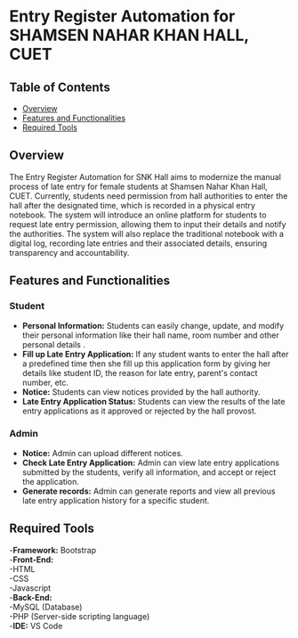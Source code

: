 # Entry Register Automation for SHAMSEN NAHAR KHAN HALL, CUET
## Table of Contents

- [Overview](#Overview)
- [Features and Functionalities](#FeaturesandFunctionalities)
- [Required Tools](#RequiredTools)
## Overview
The Entry Register Automation for SNK Hall aims to modernize the manual process of late entry for female students at Shamsen Nahar Khan Hall, CUET. Currently, students need permission from hall authorities to enter the hall after the designated time, which is recorded in a physical entry notebook. The system will introduce an online platform for students to request late entry permission, allowing them to input their details and notify the authorities. The system will also replace the traditional notebook with a digital log, recording late entries and their associated details, ensuring transparency and accountability.
## Features and Functionalities
### Student
- **Personal Information:** Students can easily change, update, and modify their personal information like their hall name, room number and other personal details .<br>
- **Fill up Late Entry Application:** If any student wants to enter the hall after a predefined time then she fill up this application form by giving her details like student ID, the reason for late entry, parent's contact number, etc.<br>
- **Notice:** Students can view notices provided by the hall authority.<br>
- **Late Entry Application Status:** Students can view the results of the late entry applications as it approved or rejected by the hall provost.
### Admin
- **Notice:** Admin can upload different notices.<br>
- **Check Late Entry Application:** Admin can view late entry applications submitted by the students, verify all information, and accept or reject the application.<br>
- **Generate records:** Admin can generate reports and view all previous late entry application history for a specific student.
## Required Tools
-**Framework:** Bootstrap <br>
-**Front-End:** <br>
-HTML<br>
-CSS <br>
-Javascript <br>
-**Back-End:** <br>
-MySQL (Database) <br>
-PHP (Server-side scripting language) <br>
-**IDE:**  VS Code


